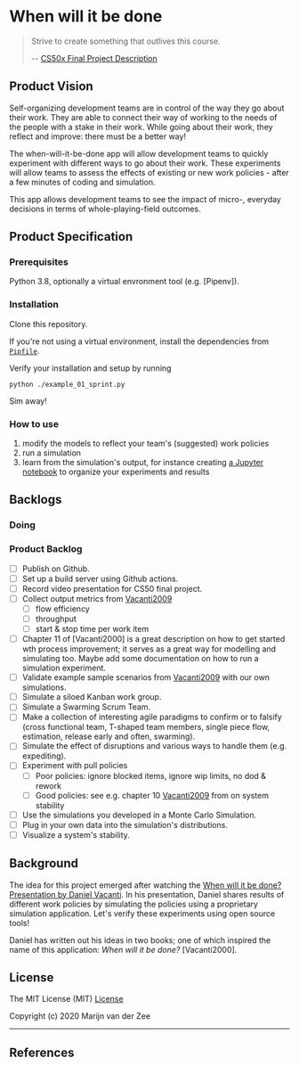# When will it be done

> Strive to create something that outlives this course.
>
> -- [CS50x Final Project Description]

## Product Vision

Self-organizing development teams are in control of the way they go about their work.
They are able to connect their way of working
to the needs of the people with a stake in their work.
While going about their work, they reflect and improve: there must be a better way!

The when-will-it-be-done app will allow development teams to 
quickly experiment with different ways to go about their work.
These experiments will allow teams to assess the effects of existing or new work policies -
after a few minutes of coding and simulation.

This app allows development teams to 
see the impact of micro-, everyday decisions in terms of whole-playing-field outcomes.

## Product Specification

### Prerequisites

Python 3.8, optionally a virtual envronment tool (e.g. [Pipenv]). 

### Installation

Clone this repository. 

If you're not using a virtual environment, install the dependencies from [`Pipfile`](./Pipfile).

Verify your installation and setup by running 

```
python ./example_01_sprint.py
```

Sim away!

### How to use

 1. modify the models to reflect your team's (suggested) work policies
 1. run a simulation
 1. learn from the simulation's output, for instance creating [a Jupyter notebook](./notebook.ipynb) to organize your experiments and results

## Backlogs

### Doing

### Product Backlog

 * [ ] Publish on Github.
 * [ ] Set up a build server using Github actions.
 * [ ] Record video presentation for CS50 final project.
 * [ ] Collect output metrics from [Vacanti2009]
    * [ ] flow efficiency
    * [ ] throughput
    * [ ] start & stop time per work item
 * [ ] Chapter 11 of [Vacanti2000] is a great description on how to get started wth process improvement; 
       it serves as a great way for modelling and simulating too.
       Maybe add some documentation on how to run a simulation experiment.
 * [ ] Validate example sample scenarios from [Vacanti2009] with our own simulations.
 * [ ] Simulate a siloed Kanban work group.
 * [ ] Simulate a Swarming Scrum Team.
 * [ ] Make a collection of interesting agile paradigms to confirm or to falsify
       (cross functional team, T-shaped team members, single piece flow, estimation,
       release early and often, swarming).
 * [ ] Simulate the effect of disruptions and various ways to handle them (e.g. expediting).
 * [ ] Experiment with pull policies
    * [ ] Poor policies: ignore blocked items, ignore wip limits, no dod & rework
    * [ ] Good policies: see e.g. chapter 10 [Vacanti2009] from  on system stability
 * [ ] Use the simulations you developed in a Monte Carlo Simulation.
 * [ ] Plug in your own data into the simulation's distributions.
 * [ ] Visualize a system's stability.

## Background

The idea for this project emerged after watching the [When will it be done? Presentation by Daniel Vacanti].
In his presentation, Daniel shares results of different work policies by simulating the policies 
using a proprietary simulation application. Let's verify these experiments using open source tools!

Daniel has written out his ideas in two books; one of which inspired the name of this application:
_When will it be done?_ [Vacanti2000].

## License

The MIT License (MIT) [License]

Copyright (c) 2020 Marijn van der Zee

---

## References

 [CS50x Final Project Description]: https://cs50.harvard.edu/x/2020/project/
 [When will it be done? Presentation by Daniel Vacanti]: https://vimeo.com/239539858
 [Vacanti2009]: https://leanpub.com/whenwillitbedone
 [SimPy]: https://simpy.readthedocs.io/
 [License]: ./LICENSE